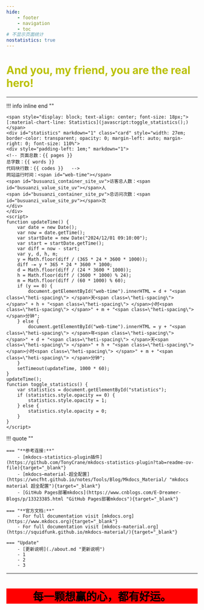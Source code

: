 ```yaml
---
hide:
    - footer
    - navigation
    - toc
# 不显示页面统计
nostatistics: true
---
```


<!-- # <font color=#"789510"> **Welcome to Rango's note!** </font> -->
# <font color="back"> **And you, my friend, you are the real hero!** </font>

---

!!! info inline end ""

    <span style="display: block; text-align: center; font-size: 18px;">
    [:material-chart-line: Statistics](javascript:toggle_statistics();)
    </span>
    <div id="statistics" markdown="1" class="card" style="width: 27em; border-color: transparent; opacity: 0; margin-left: auto; margin-right: 0; font-size: 110%">
    <div style="padding-left: 1em;" markdown="1">
    <!-- 页面总数：{{ pages }}  
    总字数：{{ words }}  
    代码块行数：{{ codes }}   -->
    网站运行时间：<span id="web-time"></span>  
    <span id="busuanzi_container_site_uv">访客总人数：<span id="busuanzi_value_site_uv"></span>人  
    <span id="busuanzi_container_site_pv">总访问次数：<span id="busuanzi_value_site_pv"></span>次
    </div>
    </div>
    <script>
    function updateTime() {
        var date = new Date();
        var now = date.getTime();
        var startDate = new Date("2024/12/01 09:10:00");
        var start = startDate.getTime();
        var diff = now - start;
        var y, d, h, m;
        y = Math.floor(diff / (365 * 24 * 3600 * 1000));
        diff -= y * 365 * 24 * 3600 * 1000;
        d = Math.floor(diff / (24 * 3600 * 1000));
        h = Math.floor(diff / (3600 * 1000) % 24);
        m = Math.floor(diff / (60 * 1000) % 60);
        if (y == 0) {
            document.getElementById("web-time").innerHTML = d + "<span class=\"heti-spacing\"> </span>天<span class=\"heti-spacing\"> </span>" + h + "<span class=\"heti-spacing\"> </span>小时<span class=\"heti-spacing\"> </span>" + m + "<span class=\"heti-spacing\"> </span>分钟";
        } else {
            document.getElementById("web-time").innerHTML = y + "<span class=\"heti-spacing\"> </span>年<span class=\"heti-spacing\"> </span>" + d + "<span class=\"heti-spacing\"> </span>天<span class=\"heti-spacing\"> </span>" + h + "<span class=\"heti-spacing\"> </span>小时<span class=\"heti-spacing\"> </span>" + m + "<span class=\"heti-spacing\"> </span>分钟";
        }
        setTimeout(updateTime, 1000 * 60);
    }
    updateTime();
    function toggle_statistics() {
        var statistics = document.getElementById("statistics");
        if (statistics.style.opacity == 0) {
            statistics.style.opacity = 1;
        } else {
            statistics.style.opacity = 0;
        }
    }
    </script>

<div STYLE="page-break-after: always;"></div>

!!! quote ""

    === "**参考连接:**"
        - [mkdocs-statistics-plugin插件](https://github.com/TonyCrane/mkdocs-statistics-plugin?tab=readme-ov-file){target="_blank"}
        - [mkdocs—material-超全配置](https://wncfht.github.io/notes/Tools/Blog/Mkdocs_Material/ "mkdocs material 超全配置"){target="_blank"}
        - [GitHub Pages部署mkdocs](https://www.cnblogs.com/E-Dreamer-Blogs/p/13323385.html "GitHub Pages部署mkdocs"){target="_blank"}

    === "**官方文档:**"
        - For full documentation visit [mkdocs.org](https://www.mkdocs.org){target="_blank"}
        - For full documentation visit [mkdocs-material.org](https://squidfunk.github.io/mkdocs-material/){target="_blank"}

    === "Update"
        - [更新说明](./about.md "更新说明")
        - 1
        - 2
        - 3

---
# <center> <font color="black"> <p style="background-color: red;"> 每一颗想赢的心，都有好运。</p>  </font> </center> 



